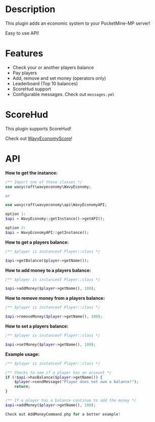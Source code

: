 # Description
This plugin adds an economic system to your PocketMine-MP server!

Easy to use API!

# Features
- Check your or another players balance
- Pay players
- Add, remove and set money (operators only)
- Leaderboard (Top 10 balances)
- ScoreHud support
- Configurable messages. Check out `messages.yml`

# ScoreHud
This plugin supports ScoreHud!

Check out [WavyEconomyScore](https://github.com/WavyCraft/WavyEconomyScore)!

# API
**How to get the instance:**
```php
/** Import one of these classes */
use wavycraft\wavyeconomy\WavyEconomy;

or

use wavycraft\wavyeconomy\api\WavyEconomyAPI;

option 1:
$api = WavyEconomy::getInstance()->getAPI();

option 2:
$api = WavyEconomyAPI::getInstance();
```

**How to get a players balance:**
```php
/** $player is instanceof Player::class */

$api->getBalance($player->getName());
```

**How to add money to a players balance:**
```php
/** $player is instanceof Player::class */

$api->addMoney($player->getName(), 100);
```

**How to remove money from a players balance:**
```php
/** $player is instanceof Player::class */

$api->removeMoney($player->getName(), 100);
```

**How to set a players balance:**
```php
/** $player is instanceof Player::class */

$api->setMoney($player->getName(), 100);
```

**Example usage:**
```php
/** $player is instanceof Player::class */

/** Checks to see if a player has an account */
if (!$api->hasBalance($player->getName()) {
    $player->sendMessage("Player does not own a balance!");
    return;
}

/** If a player has a balance continue to add the money */
$api->addMoney($player->getName(), 100);

Check out AddMoneyCommand.php for a better example!
```
